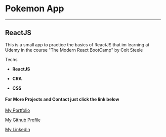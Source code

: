 
# Pokemon App
___

## ReactJS 

This is a small app to practice the basics of ReactJS that im learning at Udemy in the course "The Modern React BootCamp" by Colt Steele

Techs 
+ **ReactJS**

+ **CRA**

+ **CSS**

#### For More Projects and Contact just click the link below

[My Portfolio](https://emiliojosecalvo.github.io/portfolio/)

[My Github Profile](https://github.com/emiliojosecalvo)

[My LinkedIn](https://github.com/emiliojosecalvo)

